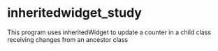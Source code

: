 # inheritedwidget_study

This program uses inheritedWidget to update a counter in a child class receiving changes from an ancestor class
